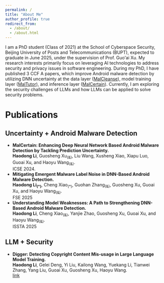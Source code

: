 ```yaml
---
permalink: /
title: "About Me"
author_profile: true
redirect_from: 
  - /about/
  - /about.html
---
```


I am a PhD student (Class of 2021) at the School of Cyberspace Security, Beijing University of Posts and Telecommunications (BUPT), expected to graduate in June 2025, under the supervision of Prof. Guo'ai Xu. My research interests primarily focus on leveraging AI technologies to address security and privacy issues in software engineering. During my PhD, I have published 3 CCF A papers, which improve Android malware detection by utilizing DNN uncertainty at the data layer ([MalCleanse]([https://dl.acm.org/doi/abs/10.1145/3597503.3639122])), model training layer ([MalTutor]([https://github.com/academicpages/academicpages.github.io](https://dl.acm.org/doi/abs/10.1145/3597503.3639122))), and inference layer ([MalCertain]([https://github.com/academicpages/academicpages.github.io](https://dl.acm.org/doi/abs/10.1145/3597503.3639122))). Currently, I am exploring the security challenges of LLMs and how LLMs can be applied to solve security problems.  

Publications
======

Uncertainty + Android Malware Detection
------
- __MalCertain: Enhancing Deep Neural Network Based Android Malware Detection by Tackling Prediction Uncertainty.__ <br>
  __Haodong Li__, Guosheng Xu<sub>(&)</sub>, Liu Wang, Xusheng Xiao, Xiapu Luo, Guoai Xu, and Haoyu Wang<sub>(&)</sub>. <br>
  ICSE 2024.
- __Mitigating Emergent Malware Label Noise in DNN-Based Android Malware Detection.__  <br>
  __Haodong Li<sub>(\*)</sub>__, Cheng Xiao<sub>(\*)</sub>, Guohan Zhang<sub>(&)</sub>, Guosheng Xu, Guoai Xu, and Haoyu Wang<sub>(&)</sub>. <br>
  FSE 2025
- __Understanding Model Weaknesses: A Path to Strengthening DNN-Based Android Malware Detection.__  <br>
  __Haodong Li__, Cheng Xiao<sub>(&)</sub>, Yanjie Zhao, Guosheng Xu, Guoai Xu, and Haoyu Wang<sub>(&)</sub>. <br>
  ISSTA 2025

LLM + Security
------
- __Digger: Detecting Copyright Content Mis-usage in Large Language Model Training.__ <br>
  __Haodong Li__, Gelei Deng, Yi Liu, Kailong Wang, Yuekang Li, Tianwei Zhang, Yang Liu, Guoai Xu, Guosheng Xu, Haoyu Wang. <br>
  [link](https://arxiv.org/abs/2401.00676)
